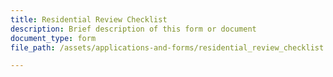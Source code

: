 ```yaml
---
title: Residential Review Checklist
description: Brief description of this form or document
document_type: form
file_path: /assets/applications-and-forms/residential_review_checklist.pdf

---
```

